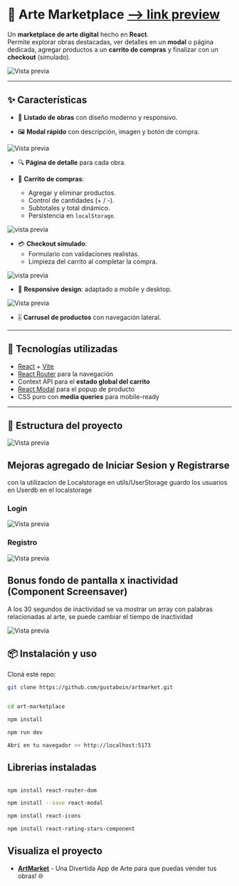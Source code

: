 # 🎨 Arte Marketplace [--> link preview](https://gustaboin.github.io/artmarket/)

Un **marketplace de arte digital** hecho en **React**.  
Permite explorar obras destacadas, ver detalles en un **modal** o página dedicada, agregar productos a un **carrito de compras** y finalizar con un **checkout** (simulado).

![Vista previa](public/images/home.png)

---

## ✨ Características

- 📌 **Listado de obras** con diseño moderno y responsivo.

- 🖼️ **Modal rápido** con descripción, imagen y botón de compra.

![Vista previa](public/images/modal.png)

- 🔍 **Página de detalle** para cada obra.

- 🛒 **Carrito de compras**:
  - Agregar y eliminar productos.
  - Control de cantidades (+ / -).
  - Subtotales y total dinámico.
  - Persistencia en `localStorage`.

![vista previa](public/images/cart.png)

- 💳 **Checkout simulado**:
  - Formulario con validaciones realistas.
  - Limpieza del carrito al completar la compra.

![vista previa](public/images/pagar.png)

- 📱 **Responsive design**: adaptado a mobile y desktop.

![Vista previa](public/images/mobile.png)

- 🎚️ **Carrusel de productos** con navegación lateral.

---

## 🚀 Tecnologías utilizadas

- [React](https://react.dev/) + [Vite](https://vitejs.dev/)
- [React Router](https://reactrouter.com/) para la navegación
- Context API para el **estado global del carrito**
- [React Modal](https://www.npmjs.com/package/react-modal) para el popup de producto
- CSS puro con **media queries** para mobile-ready

---

## 📂 Estructura del proyecto

![Vista previa](public/images/estructura.png)

## Mejoras agregado de Iniciar Sesion y Registrarse

con la utilizacion de Localstorage en utils/UserStorage guardo los usuarios en Userdb en el localstorage

### Login

![Vista previa](public/images/login.png)

### Registro

![Vista previa](public/images/register.png)

## Bonus fondo de pantalla x inactividad (Component Screensaver)

A los 30 segundos de inactividad se va mostrar un array con palabras relacionadas al arte, se puede cambiar el tiempo de inactividad

![Vista previa](public/images/screensaver.png)

## 📦 Instalación y uso

Cloná este repo:

```bash
git clone https://github.com/gustaboin/artmarket.git

```

```bash

cd art-marketplace

npm install

npm run dev

Abrí en tu navegador >> http://localhost:5173

```

## Librerias instaladas

```bash

npm install react-router-dom

npm install --save react-modal

npm install react-icons

npm install react-rating-stars-component
```

## Visualiza el proyecto

- **[ArtMarket](https://gustaboin.github.io/artmarket/)** - Una Divertida App de Arte para que puedas vender tus obras! 🌐
